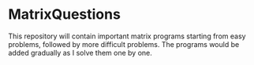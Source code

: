 # MatrixQuestions
This repository will contain important matrix programs starting from easy problems, followed by more difficult problems. The programs would be added gradually as I solve them one by one.
